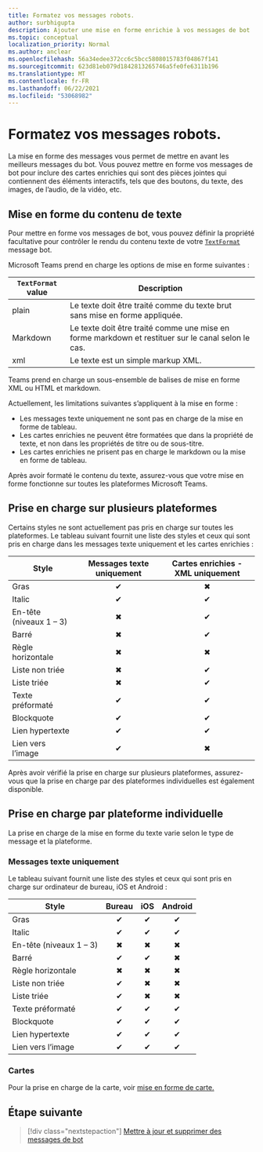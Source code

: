 ```yaml
---
title: Formatez vos messages robots.
author: surbhigupta
description: Ajouter une mise en forme enrichie à vos messages de bot
ms.topic: conceptual
localization_priority: Normal
ms.author: anclear
ms.openlocfilehash: 56a34edee372cc6c5bcc5808015783f04867f141
ms.sourcegitcommit: 623d81eb079d1842813265746a5fe0fe6311b196
ms.translationtype: MT
ms.contentlocale: fr-FR
ms.lasthandoff: 06/22/2021
ms.locfileid: "53068982"
---
```

# <a name="format-your-bot-messages"></a>Formatez vos messages robots.

La mise en forme des messages vous permet de mettre en avant les meilleurs messages du bot. Vous pouvez mettre en forme vos messages de bot pour inclure des cartes enrichies qui sont des pièces jointes qui contiennent des éléments interactifs, tels que des boutons, du texte, des images, de l’audio, de la vidéo, etc.

## <a name="format-text-content"></a>Mise en forme du contenu de texte

Pour mettre en forme vos messages de bot, vous pouvez définir la propriété facultative pour contrôler le rendu du contenu texte de votre [`TextFormat`](/bot-framework/dotnet/bot-builder-dotnet-create-messages#customizing-a-message) message bot.

Microsoft Teams prend en charge les options de mise en forme suivantes :

| `TextFormat` value | Description |
| --- | --- |
| plain | Le texte doit être traité comme du texte brut sans mise en forme appliquée.|
| Markdown | Le texte doit être traité comme une mise en forme markdown et restituer sur le canal selon le cas. |
| xml | Le texte est un simple markup XML. |

Teams prend en charge un sous-ensemble de balises de mise en forme XML ou HTML et markdown.

Actuellement, les limitations suivantes s’appliquent à la mise en forme :

* Les messages texte uniquement ne sont pas en charge de la mise en forme de tableau.
* Les cartes enrichies ne peuvent être formatées que dans la propriété de texte, et non dans les propriétés de titre ou de sous-titre.
* Les cartes enrichies ne prisent pas en charge le markdown ou la mise en forme de tableau.

Après avoir formaté le contenu du texte, assurez-vous que votre mise en forme fonctionne sur toutes les plateformes Microsoft Teams.

## <a name="cross-platform-support"></a>Prise en charge sur plusieurs plateformes

Certains styles ne sont actuellement pas pris en charge sur toutes les plateformes. Le tableau suivant fournit une liste des styles et ceux qui sont pris en charge dans les messages texte uniquement et les cartes enrichies :

| Style                     | Messages texte uniquement | Cartes enrichies - XML uniquement |
| ---                       | :---: | :---: |
| Gras                      | ✔ | ✖ |
| Italic                    | ✔ | ✔ |
| En-tête (niveaux 1 &ndash; 3) | ✖ | ✔ |
| Barré             | ✖ | ✔ |
| Règle horizontale           | ✖ | ✖ |
| Liste non triée            | ✖ | ✔ |
| Liste triée              | ✖ | ✔ |
| Texte préformaté         | ✔ | ✔ |
| Blockquote                | ✔ | ✔ |
| Lien hypertexte                 | ✔ | ✔ |
| Lien vers l’image                | ✔ | ✖ |

Après avoir vérifié la prise en charge sur plusieurs plateformes, assurez-vous que la prise en charge par des plateformes individuelles est également disponible.

## <a name="support-by-individual-platform"></a>Prise en charge par plateforme individuelle

La prise en charge de la mise en forme du texte varie selon le type de message et la plateforme.

### <a name="text-only-messages"></a>Messages texte uniquement

Le tableau suivant fournit une liste des styles et ceux qui sont pris en charge sur ordinateur de bureau, iOS et Android :

| Style                     | Bureau | iOS | Android |
| ---                       | :---: | :---: | :---: |
| Gras                      | ✔ | ✔ | ✔ |
| Italic                    | ✔ | ✔ | ✔ |
| En-tête (niveaux 1 &ndash; 3) | ✖ | ✖ | ✖ |
| Barré             | ✔ | ✔ | ✖ |
| Règle horizontale           | ✖ | ✖ | ✖ |
| Liste non triée            | ✔ | ✖ | ✖ |
| Liste triée              | ✔ | ✖ | ✖ |
| Texte préformaté         | ✔ | ✔ | ✔ |
| Blockquote                | ✔ | ✔ | ✔ |
| Lien hypertexte                 | ✔ | ✔ | ✔ |
| Lien vers l’image                | ✔ | ✔ | ✔ |

### <a name="cards"></a>Cartes

Pour la prise en charge de la carte, voir [mise en forme de carte.](~/task-modules-and-cards/cards/cards-format.md)

## <a name="next-step"></a>Étape suivante

> [!div class="nextstepaction"]
> [Mettre à jour et supprimer des messages de bot](~/bots/how-to/update-and-delete-bot-messages.md)

